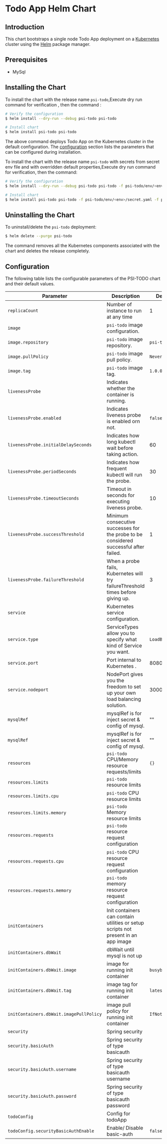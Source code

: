 #  Todo App Helm Chart


## Introduction

This chart bootstraps a single node Todo App deployment on a [Kubernetes](http://kubernetes.io) cluster using the [Helm](https://helm.sh) package manager.

## Prerequisites

- MySql

## Installing the Chart

To install the chart with the release name `psi-todo`,Execute dry run command for verification , then the command :

```bash
# Verify the configuration 
$ helm install --dry-run --debug psi-todo psi-todo

# Install chart
$ helm install psi-todo psi-todo
```


The above command deploys Todo App on the Kubernetes cluster in the default configuration. The [configuration](#configuration) section lists the parameters that can be configured during installation.

To install the chart with the release name `psi-todo` with secrets from secret env file and with overridden default properties,Execute dry run command for verification, then the command:

```bash
# Verify the configuration 
$ helm install --dry-run --debug psi-todo psi-todo -f psi-todo/env/<env>/secret.yaml -f psi-todo/env/<env>/values.yaml

# Install chart
$ helm install psi-todo psi-todo -f psi-todo/env/<env>/secret.yaml -f psi-todo/env/<env>/values.yaml
```

## Uninstalling the Chart

To uninstall/delete the `psi-todo` deployment:

```bash
$ helm delete --purge psi-todo
```

The command removes all the Kubernetes components associated with the chart and deletes the release completely.

## Configuration

The following table lists the configurable parameters of the PSI-TODO chart and their default values.

| Parameter                                    | Description                                                                                  | Default                                              |
| -------------------------------------------- | -------------------------------------------------------------------------------------------- | ---------------------------------------------------- |
| `replicaCount`                                 | Number of instance to run at any time                                                      | 1 |
| `image`                                        | `psi-todo` image configuration.                                                            | ` ` |
| `image.repository`                             | `psi-todo` image repository.                                                               | `psi-todo`|
| `image.pullPolicy`                             | `psi-todo` image pull policy.                                                              | `Never`|
| `image.tag`                                    | `psi-todo` image tag.                                                                      | `1.0.0`|
| `livenessProbe`                                | Indicates whether the container is running.                                                | ` ` |
| `livenessProbe.enabled`                        | Indicates liveness probe is enabled orn not.                                               | `false ` |
| `livenessProbe.initialDelaySeconds`            | Indicates how long kubectl wait before taking action.                                      |  60  |
| `livenessProbe.periodSeconds`                  | Indicates how frequent kubectl will run the probe.                                         |  30  |
| `livenessProbe.timeoutSeconds`                 | Timeout in seconds for executing liveness probe.                                           |  10  |
| `livenessProbe.successThreshold`               | Minimum consecutive successes for the probe to be considered successful after failed.      |  1  |
| `livenessProbe.failureThreshold`               | When a probe fails, Kubernetes will try failureThreshold times before giving up.           |  3  |
| `service`                                      | Kubernetes service configuration.                                                          | ` ` |
| `service.type`                                 | ServiceTypes allow you to specify what kind of Service you want.                           | `LoadBalancer` |
| `service.port`                                 | Port internal to Kubernetes                                    .                           | 8080 |
| `service.nodeport`                             | NodePort gives you the freedom to set up your own load balancing solution.                 | 30000|
| `mysqlRef`                                     | mysqlRef is for inject secret & config of mysql.                                           | "" |
| `mysqlRef`                                     | mysqlRef is for inject secret & config of mysql.                                           | "" |
| `resources`                                    | `psi-todo` CPU/Memory resource requests/limits                                             | `{}` |
| `resources.limits`                             | `psi-todo` resource limits                                                                 | ` `  |
| `resources.limits.cpu`                         | `psi-todo` CPU resource limits                                                             | ` `  |
| `resources.limits.memory`                      | `psi-todo` Memory resource limits                                                          | ` `  |
| `resources.requests`                           | `psi-todo` resource request configuration                                                  | ` `  |
| `resources.requests.cpu`                       | `psi-todo` CPU resource request configuration                                              | ` `  |
| `resources.requests.memory`                    | `psi-todo` memory resource request configuration                                           | ` `  |
| `initContainers`                               | Init containers can contain utilities or setup scripts not present in an app image         | ` `  |
| `initContainers.dbWait`                        | dbWait until mysql is not up                                                               | ` `  |
| `initContainers.dbWait.image`                  | image for running init container                                                           | `busybox `  |
| `initContainers.dbWait.tag`                    | image tag for running init container                                                       | `latest `  |
| `initContainers.dbWait.imagePullPolicy`        | image pull policy for running init container                                               | `IfNotPresent `  |
| `security`                                     | Spring security                                                                            | `  `  |
| `security.basicAuth`                           | Spring security of type basicauth                                                          | `  `  |
| `security.basicAuth.username`                  | Spring security of type basicauth username                                                 | `  `  |
| `security.basicAuth.password`                  | Spring security of type basicauth password                                                 | `  `  |
| `todoConfig`                                   | Config for todoApp                                                                         | `  `  |
| `todoConfig.securityBasicAuthEnable`           | Enable/ Disable basic-auth                                                                 |`false`|









